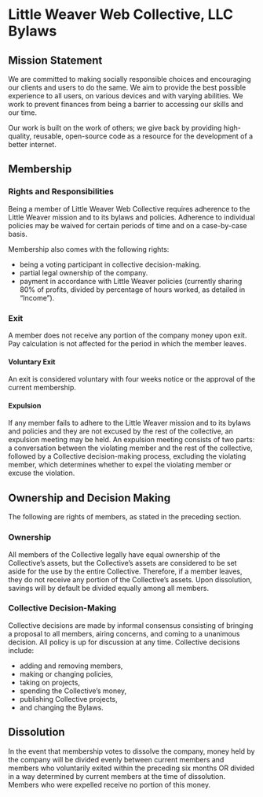 Little Weaver Web Collective, LLC Bylaws
========================================

Mission Statement
-----------------

We are committed to making socially responsible choices and encouraging our clients and users to do the same. We aim to provide the best possible experience to all users, on various devices and with varying abilities. We work to prevent finances from being a barrier to accessing our skills and our time.

Our work is built on the work of others; we give back by providing high-quality, reusable, open-source code as a resource for the development of a better internet.


Membership
----------

### Rights and Responsibilities

Being a member of Little Weaver Web Collective requires adherence to the Little Weaver mission and to its bylaws and policies. Adherence to individual policies may be waived for certain periods of time and on a case-by-case basis.

Membership also comes with the following rights:

* being a voting participant in collective decision-making.
* partial legal ownership of the company.
* payment in accordance with Little Weaver policies (currently sharing 80% of profits, divided by percentage of hours worked, as detailed in “Income”).

### Exit

A member does not receive any portion of the company money upon exit. Pay calculation is not affected for the period in which the member leaves.

#### Voluntary Exit

An exit is considered voluntary with four weeks notice or the approval of the current membership.

#### Expulsion

If any member fails to adhere to the Little Weaver mission and to its bylaws and policies and they are not excused by the rest of the collective, an expulsion meeting may be held. An expulsion meeting consists of two parts: a conversation between the violating member and the rest of the collective, followed by a Collective decision-making process, excluding the violating member, which determines whether to expel the violating member or excuse the violation.


Ownership and Decision Making
-----------------------------

The following are rights of members, as stated in the preceding section.

### Ownership

All members of the Collective legally have equal ownership of the Collective’s assets, but the Collective’s assets are considered to be set aside for the use by the entire Collective. Therefore, if a member leaves, they do not receive any portion of the Collective’s assets. Upon dissolution, savings will by default be divided equally among all members.

### Collective Decision-Making

Collective decisions are made by informal consensus consisting of bringing a proposal to all members, airing concerns, and coming to a unanimous decision. All policy is up for discussion at any time. Collective decisions include:

* adding and removing members,
* making or changing policies,
* taking on projects,
* spending the Collective’s money,
* publishing Collective projects,
* and changing the Bylaws.


Dissolution
-----------

In the event that membership votes to dissolve the company, money held by the company will be divided evenly between current members and members who voluntarily exited within the preceding six months OR divided in a way determined by current members at the time of dissolution. Members who were expelled receive no portion of this money.
